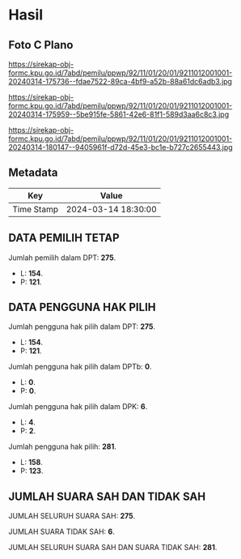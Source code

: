 # Hasil

## Foto C Plano

https://sirekap-obj-formc.kpu.go.id/7abd/pemilu/ppwp/92/11/01/20/01/9211012001001-20240314-175736--fdae7522-89ca-4bf9-a52b-88a61dc6adb3.jpg

https://sirekap-obj-formc.kpu.go.id/7abd/pemilu/ppwp/92/11/01/20/01/9211012001001-20240314-175959--5be915fe-5861-42e6-81f1-589d3aa6c8c3.jpg

https://sirekap-obj-formc.kpu.go.id/7abd/pemilu/ppwp/92/11/01/20/01/9211012001001-20240314-180147--9405961f-d72d-45e3-bc1e-b727c2655443.jpg


## Metadata

| Key        | Value               |
| ---------- | ------------------- |
| Time Stamp | 2024-03-14 18:30:00 |


## DATA PEMILIH TETAP

Jumlah pemilih dalam DPT: **275**.
 * L: **154**.
 * P: **121**.

## DATA PENGGUNA HAK PILIH

Jumlah pengguna hak pilih dalam DPT: **275**.
 * L: **154**.
 * P: **121**.

Jumlah pengguna hak pilih dalam DPTb: **0**.
 * L: **0**.
 * P: **0**.

Jumlah pengguna hak pilih dalam DPK: **6**.
 * L: **4**.
 * P: **2**.

Jumlah pengguna hak pilih: **281**.
 * L: **158**.
 * P: **123**.

## JUMLAH SUARA SAH DAN TIDAK SAH

JUMLAH SELURUH SUARA SAH: **275**.

JUMLAH SUARA TIDAK SAH: **6**.

JUMLAH SELURUH SUARA SAH DAN SUARA TIDAK SAH: **281**.


